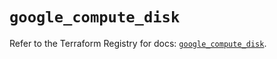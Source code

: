 # `google_compute_disk`

Refer to the Terraform Registry for docs: [`google_compute_disk`](https://registry.terraform.io/providers/hashicorp/google/6.37.0/docs/resources/compute_disk).
